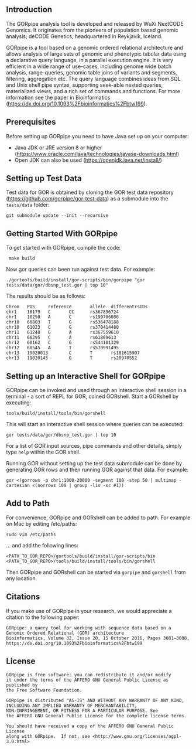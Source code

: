 ## Introduction

The GORpipe analysis tool is developed and released by WuXi NextCODE Genomics. It originates from the pioneers of population based genomic analysis, deCODE Genetics, headquartered in Reykjavik, Iceland.
        
GORpipe is a tool based on a genomic ordered relational architecture and allows analysis of large sets of genomic and phenotypic tabular data using a declarative query language, in a parallel execution engine.  It is very efficient in a wide range of use-cases, including genome wide batch analysis, range-queries, genomic table joins of variants and segments, filtering, aggregation etc.  The query language combines ideas from SQL and Unix shell pipe syntax, supporting seek-able nested queries, materialized views, and a rich set of commands and functions.  For more information see the paper in Bioinformatics (https://dx.doi.org/10.1093%2Fbioinformatics%2Fbtw199).

## Prerequisites

Before setting up GORpipe you need to have Java set up on your computer:

* Java JDK or JRE version 8 or higher (https://www.oracle.com/java/technologies/javase-downloads.html)
* Open JDK can also be used (https://openjdk.java.net/install/)
    
## Setting up Test Data

Test data for GOR is obtained by cloning the GOR test data repository (https://github.com/gorpipe/gor-test-data) as a submodule into the `tests/data` folder:

    git submodule update --init --recursive

## Getting Started With GORpipe

To get started with GORpipe, compile the code:

     make build
         
Now gor queries can been run against test data. For example:

    ./gortools/build/install/gor-scripts/bin/gorpipe "gor tests/data/gor/dbsnp_test.gor | top 10"

The results should be as follows:

    Chrom   POS     reference       allele  differentrsIDs
    chr1    10179   C       CC      rs367896724
    chr1    10250   A       C       rs199706086
    chr10   60803   T       G       rs536478188
    chr10   61023   C       G       rs370414480
    chr11   61248   G       A       rs367559610
    chr11   66295   C       A       rs61869613
    chr12   60162   C       G       rs544101329
    chr12   60545   A       T       rs570991495
    chr13   19020013        C       T       rs181615907
    chr13   19020145        G       T       rs28970552

## Setting up an Interactive Shell for GORpipe

GORpipe can be invoked and used through an interactive shell session in a terminal - a sort of REPL for GOR, coined GORshell. Start a GORshell by executing:

    tools/build/install/tools/bin/gorshell   
    
This will start an interactive shell session where queries can be executed:

    gor tests/data/gor/dbsnp_test.gor | top 10
        
For a list of GOR input sources, pipe commands and other details, simply type `help` within the GOR shell.

Running GOR without setting up the test data submodule can be done by generating GOR rows and then running GOR against that data. For example:

    gor <(gorrows -p chr1:1000-20000 -segment 100 -step 50 | multimap -cartesian <(norrows 100 | group -lis -sc #1))

## Add to Path

For convenience, GORpipe and GORshell can be added to path. For example on Mac by editing /etc/paths: 

    sudo vim /etc/paths 
    
... and add the following lines: 

    <PATH_TO_GOR_REPO>/gortools/build/install/gor-scripts/bin
    <PATH_TO_GOR_REPO>/tools/build/install/tools/bin/gorshell 

Then GORpipe and GORshell can be started via `gorpipe` and `gorshell` from any location.

## Citations
        
If you make use of GORpipe in your research, we would appreciate a citation to the following paper:
        
    GORpipe: a query tool for working with sequence data based on a Genomic Ordered Relational (GOR) architecture
    Bioinformatics, Volume 32, Issue 20, 15 October 2016, Pages 3081–3088,
    https://dx.doi.org/10.1093%2Fbioinformatics%2Fbtw199

## License

    GORpipe is free software: you can redistribute it and/or modify
    it under the terms of the AFFERO GNU General Public License as published by
    the Free Software Foundation.

    GORpipe is distributed "AS-IS" AND WITHOUT ANY WARRANTY OF ANY KIND,
    INCLUDING ANY IMPLIED WARRANTY OF MERCHANTABILITY,
    NON-INFRINGEMENT, OR FITNESS FOR A PARTICULAR PURPOSE. See
    the AFFERO GNU General Public License for the complete license terms.

    You should have received a copy of the AFFERO GNU General Public License
    along with GORpipe.  If not, see <http://www.gnu.org/licenses/agpl-3.0.html>